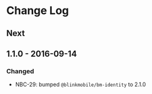 # Change Log

## Next

## 1.1.0 - 2016-09-14

### Changed

- NBC-29: bumped `@blinkmobile/bm-identity` to 2.1.0
